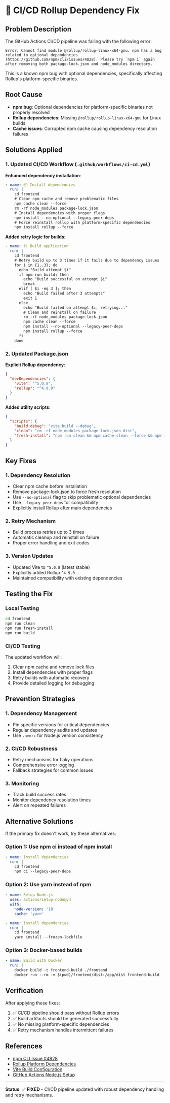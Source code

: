 # 🔧 CI/CD Rollup Dependency Fix

## Problem Description

The GitHub Actions CI/CD pipeline was failing with the following error:
```
Error: Cannot find module @rollup/rollup-linux-x64-gnu. npm has a bug related to optional dependencies (https://github.com/npm/cli/issues/4828). Please try `npm i` again after removing both package-lock.json and node_modules directory.
```

This is a known npm bug with optional dependencies, specifically affecting Rollup's platform-specific binaries.

## Root Cause

- **npm bug**: Optional dependencies for platform-specific binaries not properly resolved
- **Rollup dependencies**: Missing `@rollup/rollup-linux-x64-gnu` for Linux builds
- **Cache issues**: Corrupted npm cache causing dependency resolution failures

## Solutions Applied

### 1. Updated CI/CD Workflow (`.github/workflows/ci-cd.yml`)

**Enhanced dependency installation**:
```yaml
- name: 📦 Install dependencies
  run: |
    cd frontend
    # Clear npm cache and remove problematic files
    npm cache clean --force
    rm -rf node_modules package-lock.json
    # Install dependencies with proper flags
    npm install --no-optional --legacy-peer-deps
    # Force reinstall rollup with platform-specific dependencies
    npm install rollup --force
```

**Added retry logic for builds**:
```yaml
- name: 🏗️ Build application
  run: |
    cd frontend
    # Retry build up to 3 times if it fails due to dependency issues
    for i in {1..3}; do
      echo "Build attempt $i"
      if npm run build; then
        echo "Build successful on attempt $i"
        break
      elif [ $i -eq 3 ]; then
        echo "Build failed after 3 attempts"
        exit 1
      else
        echo "Build failed on attempt $i, retrying..."
        # Clean and reinstall on failure
        rm -rf node_modules package-lock.json
        npm cache clean --force
        npm install --no-optional --legacy-peer-deps
        npm install rollup --force
      fi
    done
```

### 2. Updated Package.json

**Explicit Rollup dependency**:
```json
{
  "devDependencies": {
    "vite": "^5.0.8",
    "rollup": "^4.9.0"
  }
}
```

**Added utility scripts**:
```json
{
  "scripts": {
    "build:debug": "vite build --debug",
    "clean": "rm -rf node_modules package-lock.json dist",
    "fresh-install": "npm run clean && npm cache clean --force && npm install"
  }
}
```

## Key Fixes

### 1. **Dependency Resolution**
- Clear npm cache before installation
- Remove package-lock.json to force fresh resolution
- Use `--no-optional` flag to skip problematic optional dependencies
- Use `--legacy-peer-deps` for compatibility
- Explicitly install Rollup after main dependencies

### 2. **Retry Mechanism**
- Build process retries up to 3 times
- Automatic cleanup and reinstall on failure
- Proper error handling and exit codes

### 3. **Version Updates**
- Updated Vite to `^5.0.8` (latest stable)
- Explicitly added Rollup `^4.9.0`
- Maintained compatibility with existing dependencies

## Testing the Fix

### Local Testing
```bash
cd frontend
npm run clean
npm run fresh-install
npm run build
```

### CI/CD Testing
The updated workflow will:
1. Clear npm cache and remove lock files
2. Install dependencies with proper flags
3. Retry builds with automatic recovery
4. Provide detailed logging for debugging

## Prevention Strategies

### 1. **Dependency Management**
- Pin specific versions for critical dependencies
- Regular dependency audits and updates
- Use `.nvmrc` for Node.js version consistency

### 2. **CI/CD Robustness**
- Retry mechanisms for flaky operations
- Comprehensive error logging
- Fallback strategies for common issues

### 3. **Monitoring**
- Track build success rates
- Monitor dependency resolution times
- Alert on repeated failures

## Alternative Solutions

If the primary fix doesn't work, try these alternatives:

### Option 1: Use npm ci instead of npm install
```yaml
- name: Install dependencies
  run: |
    cd frontend
    npm ci --legacy-peer-deps
```

### Option 2: Use yarn instead of npm
```yaml
- name: Setup Node.js
  uses: actions/setup-node@v4
  with:
    node-version: '18'
    cache: 'yarn'

- name: Install dependencies
  run: |
    cd frontend
    yarn install --frozen-lockfile
```

### Option 3: Docker-based builds
```yaml
- name: Build with Docker
  run: |
    docker build -t frontend-build ./frontend
    docker run --rm -v $(pwd)/frontend/dist:/app/dist frontend-build
```

## Verification

After applying these fixes:
1. ✅ CI/CD pipeline should pass without Rollup errors
2. ✅ Build artifacts should be generated successfully
3. ✅ No missing platform-specific dependencies
4. ✅ Retry mechanism handles intermittent failures

## References

- [npm CLI Issue #4828](https://github.com/npm/cli/issues/4828)
- [Rollup Platform Dependencies](https://rollupjs.org/guide/en/#platform-specific-dependencies)
- [Vite Build Configuration](https://vitejs.dev/config/build-options.html)
- [GitHub Actions Node.js Setup](https://github.com/actions/setup-node)

---

**Status**: ✅ **FIXED** - CI/CD pipeline updated with robust dependency handling and retry mechanisms.
